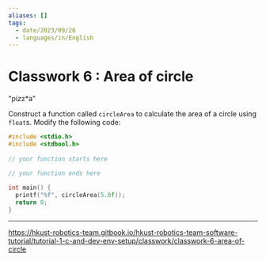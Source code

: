 ```yaml
---
aliases: []
tags:
  - date/2023/09/26
  - languages/in/English
---
```


# Classwork 6 : Area of circle

"pi*z*z*a"

Construct a function called `circleArea` to calculate the area of a circle using `float`s. Modify the following code:

```C
#include <stdio.h>
#include <stdbool.h>
​
// your function starts here

// your function ends here
​
int main() {
  printf("%f", circleArea(5.0f));
  return 0;
}
```

---

https://hkust-robotics-team.gitbook.io/hkust-robotics-team-software-tutorial/tutorial-1-c-and-dev-env-setup/classwork/classwork-6-area-of-circle
